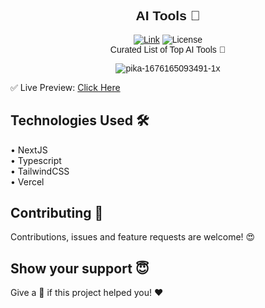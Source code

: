 <div align="center" style="font-family:'Montserrat', sans-serif;">
  
## AI Tools 🤖

  [![Link](https://img.shields.io/badge/Website-Link-yellow)](https://tools-ai.vercel.app/) ![License](https://img.shields.io/badge/Open%20Source-%E2%9D%A4%EF%B8%8F-red) <br/>
  Curated List of Top AI Tools 🧠
  
  
![pika-1676165093491-1x](https://user-images.githubusercontent.com/83513144/218288654-86cf1eec-1aa1-4376-b4d5-e9e85e16d246.png)
</div>
✅ Live Preview: <a href="https://tools-ai.vercel.app/" target="_blank">Click Here</a>

## Technologies Used 🛠

  • NextJS<br/>
  • Typescript<br/>
  • TailwindCSS<br/>
  • Vercel

## Contributing 🤝

Contributions, issues and feature requests are welcome! 😍

## Show your support 😇

Give a 🌟 if this project helped you! ❤️

